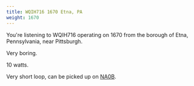 ```yaml
---
title: WQIH716 1670 Etna, PA
weight: 1670
---
```

You're listening to WQIH716 operating on 1670 from the borough of Etna,
Pennsylvania, near Pittsburgh.

Very boring.

10 watts.

Very short loop, can be picked up on [NA0B](http://na0b.ddns.net:8073/).
